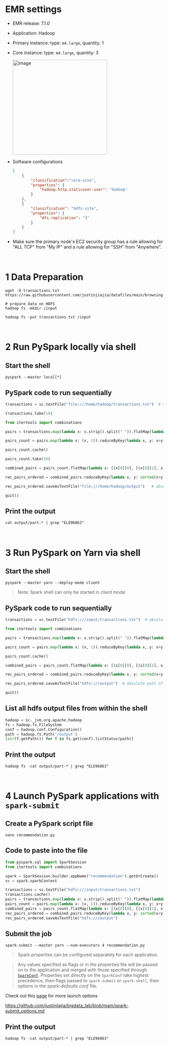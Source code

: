 # EMR settings

- EMR release: 7.1.0 

- Application: Hadoop
  
- Primary instance: type: `m4.large`, quantity: 1

- Core instance: type: `m4.large`, quantity: 3
  
    <img width="300" alt="image" src="https://github.com/justinjiajia/bigdata_lab/assets/8945640/1644cc8c-d79b-4c48-a194-f5c49478d126">

- Software configurations
    ```json
    [
        {
            "classification":"core-site",
            "properties": {
                "hadoop.http.staticuser.user": "hadoop"
            }
        },
        {
            "classification": "hdfs-site",
            "properties": {
                "dfs.replication": "3"
            }
        }
    ]
    ```

- Make sure the primary node's EC2 security group has a rule allowing for "ALL TCP" from "My IP" and a rule allowing for "SSH" from "Anywhere".

<br>

# 1 Data Preparation

```shell
wget -O transactions.txt  https://raw.githubusercontent.com/justinjiajia/datafiles/main/browsing.csv

# prepare data on HDFS
hadoop fs -mkdir /input

hadoop fs -put transactions.txt /input
```

<br>

# 2 Run PySpark locally via shell

## Start the shell

```shell
pyspark --master local[*]
```

## PySpark code to run sequentially

```python
transactions = sc.textFile("file:///home/hadoop/transactions.txt")  # absolute path of the input file on local FS

transactions.take(10)

from itertools import combinations

pairs = transactions.map(lambda x: x.strip().split(" ")).flatMap(lambda x: combinations(x, 2)).map(lambda x: (x[0], x[1]) if x[0] <= x[1] else (x[1], x[0]))

pairs_count = pairs.map(lambda x: (x, 1)).reduceByKey(lambda x, y: x+y)

pairs_count.cache()

pairs_count.take(10)

combined_pairs = pairs_count.flatMap(lambda x: [(x[0][0], [(x[0][1], x[1])]), (x[0][1], [(x[0][0], x[1])])])

rec_pairs_ordered = combined_pairs.reduceByKey(lambda x, y: sorted(x+y, key=lambda val: val[1], reverse=True)[:5])

rec_pairs_ordered.saveAsTextFile("file:///home/hadoop/output")   # absolute path of the output directory file on local FS

quit()
```

## Print the output

```shell
cat output/part-* | grep "ELE96863"
```

<br>

# 3 Run PySpark on Yarn via shell

## Start the shell

```shell
pyspark --master yarn --deploy-mode client
```
> Note: Spark shell can only be started in client mode.

## PySpark code to run sequentially

```python
transactions = sc.textFile("hdfs:///input/transactions.txt")  # absolute path of the input file on HDFS

from itertools import combinations

pairs = transactions.map(lambda x: x.strip().split(" ")).flatMap(lambda x: combinations(x, 2)).map(lambda x: (x[0], x[1]) if x[0] <= x[1] else (x[1], x[0]))

pairs_count = pairs.map(lambda x: (x, 1)).reduceByKey(lambda x, y: x+y)

pairs_count.cache()

combined_pairs = pairs_count.flatMap(lambda x: [(x[0][0], [(x[0][1], x[1])]), (x[0][1], [(x[0][0], x[1])])])

rec_pairs_ordered = combined_pairs.reduceByKey(lambda x, y: sorted(x+y, key=lambda val: val[1], reverse=True)[:5])

rec_pairs_ordered.saveAsTextFile("hdfs:///output")  # absolute path of the output directory file on HDFS

quit()
```
## List all hdfs output files from within the shell

```python
hadoop = sc._jvm.org.apache.hadoop
fs = hadoop.fs.FileSystem
conf = hadoop.conf.Configuration()
path = hadoop.fs.Path('/output')
[str(f.getPath()) for f in fs.get(conf).listStatus(path)]
```

## Print the output

```shell
hadoop fs -cat output/part-* | grep "ELE96863"
```

<br>

# 4 Launch PySpark applications with `spark-submit`

## Create a PySpark script file

```shell
nano recommendation.py
```

## Code to paste into the file

```python
from pyspark.sql import SparkSession
from itertools import combinations

spark = SparkSession.builder.appName("recommendation").getOrCreate()
sc = spark.sparkContext

transactions = sc.textFile("hdfs:///input/transactions.txt")
transactions.cache()
pairs = transactions.map(lambda x: x.strip().split(" ")).flatMap(lambda x: combinations(x, 2)).map(lambda x: (x[0], x[1]) if x[0] <= x[1] else (x[1], x[0]))
pairs_count = pairs.map(lambda x: (x, 1)).reduceByKey(lambda x, y: x+y)
combined_pairs = pairs_count.flatMap(lambda x: [(x[0][0], [(x[0][1], x[1])]), (x[0][1], [(x[0][0], x[1])])])
rec_pairs_ordered = combined_pairs.reduceByKey(lambda x, y: sorted(x+y, key=lambda val: val[1], reverse=True)[:5])
rec_pairs_ordered.saveAsTextFile("hdfs:///output")
```

## Submit the job

```shell
spark-submit --master yarn --num-executors 4 recommendation.py
```
> Spark properties can be configured separately for each application.

> Any values specified as flags or in the properties file will be passed on to the application and merged with those specified through [`SparkConf`](https://spark.apache.org/docs/latest/api/python/reference/api/pyspark.SparkConf.html). Properties set directly on the `SparkConf` take highest precedence, then flags passed to `spark-submit` or `spark-shell`, then options in the *spark-defaults.conf* file.

Check out this <a href="https://spark.apache.org/docs/latest/submitting-applications" target="_blank">page</a> for more launch options 

https://github.com/justinjiajia/bigdata_lab/blob/main/spark-submit_options.md

## Print the output

```shell
hadoop fs -cat output/part-* | grep "ELE96863"
```

